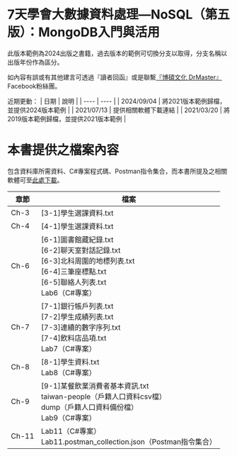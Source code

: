 # 7天學會大數據資料處理—NoSQL（第五版）：MongoDB入門與活用

此版本範例為2024出版之書籍，過去版本的範例可切換分支以取得，分支名稱以出版年份作為區分。

如內容有誤或有其他建言可透過『讀者回函』或是聯繫[『博碩文化 DrMaster』](https://www.facebook.com/DrMasterTW/)Facebook粉絲團。

近期更動：
|  日期  |  說明  |
|  ----  |  ----  |
| 2024/09/04 | 將2021版本範例歸檔，並提供2024版本範例 |
| 2021/07/13 | 提供相關軟體下載連結 |
| 2021/03/20 | 將2019版本範例歸檔，並提供2021版本範例 |

# 本書提供之檔案內容
包含資料庫所需資料、C#專案程式碼、Postman指令集合，而本書所提及之相關軟體可至[此處下載](https://drive.google.com/drive/folders/1da0BTosUI4y7rFNoesSoeWbqE_AF59Q8?usp=sharing)。

|  章節  |  檔案  |
|  ----  |  ----  |
| Ch-3 | [3-1]學生選課資料.txt |
| Ch-4 | [4-1]學生選課資料.txt |
| Ch-6 | [6-1]圖書館藏紀錄.txt<br>[6-2]聊天室對話記錄.txt<br>[6-3]北科周圍的地標列表.txt<br>[6-4]三筆座標點.txt<br>[6-5]聯絡人列表.txt<br>Lab6（C#專案） |
| Ch-7 | [7-1]銀行帳戶列表.txt<br>[7-2]學生成績列表.txt<br>[7-3]連續的數字序列.txt<br>[7-4]飲料店品項.txt<br>Lab7（C#專案） |
| Ch-8 | [8-1]學生資料.txt<br>Lab8（C#專案） |
| Ch-9 | [9-1]某餐飲業消費者基本資訊.txt<br>taiwan-people（戶籍人口資料csv檔）<br>dump（戶籍人口資料備份檔）<br>Lab9（C#專案） |
| Ch-11 | Lab11（C#專案）<br>Lab11.postman_collection.json（Postman指令集合） |
